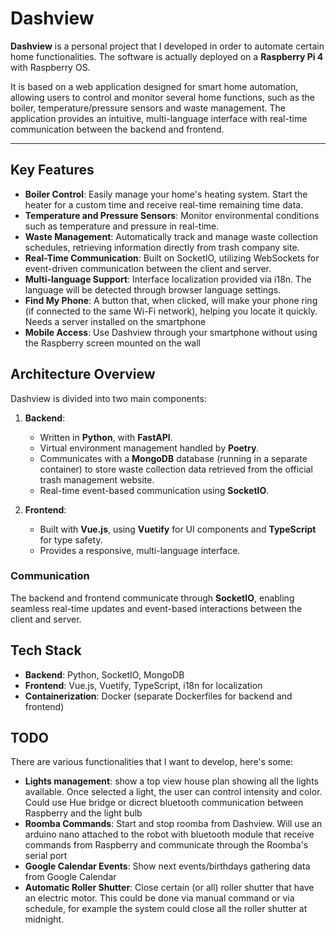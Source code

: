 # Dashview

**Dashview** is a personal project that I developed in order to automate certain home  functionalities. The software is actually deployed on a **Raspberry Pi 4** with Raspberry OS.

It is based on a web application designed for smart home automation, allowing users to control and monitor several home functions, such as the boiler, temperature/pressure sensors and waste management. The application provides an intuitive, multi-language interface with real-time communication between the backend and frontend.


---

## Key Features

- **Boiler Control**: Easily manage your home's heating system. Start the heater for a custom time and receive real-time remaining time data.
- **Temperature and Pressure Sensors**: Monitor environmental conditions such as temperature and pressure in real-time.
- **Waste Management**: Automatically track and manage waste collection schedules, retrieving information directly from trash company site.
- **Real-Time Communication**: Built on SocketIO, utilizing WebSockets for event-driven communication between the client and server.
- **Multi-language Support**: Interface localization provided via i18n. The language will be detected through browser language settings.
- **Find My Phone**: A button that, when clicked, will make your phone ring (if connected to the same Wi-Fi network), helping you locate it quickly. Needs a server installed on the smartphone
- **Mobile Access**: Use Dashview through your smartphone without using the Raspberry screen mounted on the wall

## Architecture Overview

Dashview is divided into two main components:

1. **Backend**:
   - Written in **Python**, with **FastAPI**.
   - Virtual environment management handled by **Poetry**.
   - Communicates with a **MongoDB** database (running in a separate container) to store waste collection data retrieved from the official trash management website.
   - Real-time event-based communication using **SocketIO**.

2. **Frontend**:
   - Built with **Vue.js**, using **Vuetify** for UI components and **TypeScript** for type safety.
   - Provides a responsive, multi-language interface.


### Communication

The backend and frontend communicate through **SocketIO**, enabling seamless real-time updates and event-based interactions between the client and server.

## Tech Stack

- **Backend**: Python, SocketIO, MongoDB
- **Frontend**: Vue.js, Vuetify, TypeScript, i18n for localization
- **Containerization**: Docker (separate Dockerfiles for backend and frontend)

## TODO

There are various functionalities that I want to develop, here's some:

- **Lights management**: show a top view house plan showing all the lights available. Once selected a light, the user can control intensity and color. Could use Hue bridge or dicrect bluetooth communication between Raspberry and the light bulb
- **Roomba Commands**: Start and stop roomba from Dashview. Will use an arduino nano attached to the robot with bluetooth module that receive commands from Raspberry and communicate through the Roomba's serial port
- **Google Calendar Events**: Show next events/birthdays gathering data from Google Calendar
- **Automatic Roller Shutter**: Close certain (or all) roller shutter that have an electric motor. This could be done via manual command or via schedule, for example the system could close all the roller shutter at midnight.


